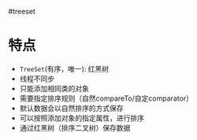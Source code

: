 #treeset

# 特点

-   `TreeSet`(有序，唯一): 红黑树
- 线程不同步
- 只能添加相同类的对象
- 需要指定排序规则（自然compareTo/自定comparator）
- 默认数据会以自然排序的方式保存
- 可以按照添加对象的指定属性，进行排序
- 通过红黑树（排序二叉树）保存数据
